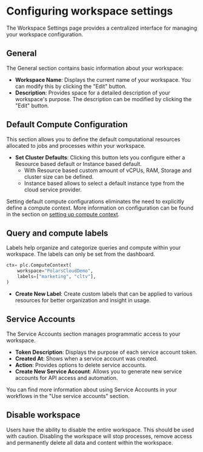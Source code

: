 # Configuring workspace settings

The Workspace Settings page provides a centralized interface for managing your workspace
configuration.

## General

The General section contains basic information about your workspace:

- **Workspace Name**: Displays the current name of your workspace. You can modify this by clicking
  the "Edit" button.
- **Description**: Provides space for a detailed description of your workspace's purpose. The
  description can be modified by clicking the "Edit" button.

## Default Compute Configuration

This section allows you to define the default computational resources allocated to jobs and
processes within your workspace.

- **Set Cluster Defaults**: Clicking this button lets you configure either a Resource based default
  or Instance based default.
  - With Resource based custom amount of vCPUs, RAM, Storage and cluster size can be defined.
  - Instance based allows to select a default instance type from the cloud service provider.

Setting default compute configurations eliminates the need to explicitly define a compute context.
More information on configuration can be found in the section on
[setting up compute context](../run/compute-context.md).

## Query and compute labels

Labels help organize and categorize queries and compute within your workspace. The labels can only
be set from the dashboard.

```python
ctx= plc.ComputeContext(
    workspace="PolarsCloudDemo",
    labels=["marketing", "cltv"],
)
```

- **Create New Label**: Create custom labels that can be applied to various resources for better
  organization and insight in usage.

## Service Accounts

The Service Accounts section manages programmatic access to your workspace.

- **Token Description**: Displays the purpose of each service account token.
- **Created At**: Shows when a service account was created.
- **Action**: Provides options to delete service accounts.
- **Create New Service Account**: Allows you to generate new service accounts for API access and
  automation.

You can find more information about using Service Accounts in your workflows in the "Use service
accounts" section.

## Disable workspace

Users have the ability to disable the entire workspace. This should be used with caution. Disabling
the workspace will stop processes, remove access and permanently delete all data and content within
the workspace.
